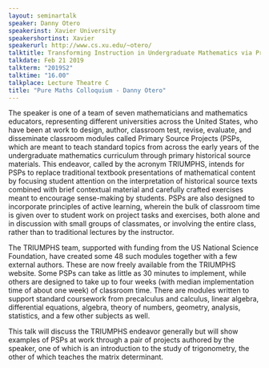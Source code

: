 ```yaml
---
layout: seminartalk
speaker: Danny Otero
speakerinst: Xavier University
speakershortinst: Xavier
speakerurl: http://www.cs.xu.edu/~otero/
talktitle: Transforming Instruction in Undergraduate Mathematics via Primary Historical Sources
talkdate: Feb 21 2019
talkterm: "2019S2"
talktime: "16.00"
talkplace: Lecture Theatre C
title: "Pure Maths Colloquium - Danny Otero"
---
```


The speaker is one of a team of seven mathematicians and mathematics educators, representing different universities across the United States, who have been at work to design, author, classroom test, revise, evaluate, and disseminate classroom modules called Primary Source Projects (PSPs, which are meant to teach standard topics from across the early years of the undergraduate mathematics curriculum through primary historical source materials. This endeavor, called by the acronym TRIUMPHS, intends for PSPs to replace traditional textbook presentations of mathematical content by focusing student attention on the interpretation of historical source texts combined with brief contextual material and carefully crafted exercises meant to encourage sense-making by students. PSPs are also designed to incorporate principles of active learning, wherein the bulk of classroom time is given over to student work on project tasks and exercises, both alone and in discussion with small groups of classmates, or involving the entire class, rather than to traditional lectures by the instructor.

The TRIUMPHS team, supported with funding from the US National Science Foundation, have created some 48 such modules together with a few external authors. These are now freely available from the TRIUMPHS website. Some PSPs can take as little as 30 minutes to implement, while others are designed to take up to four weeks (with median implementation time of about one week) of classroom time. There are modules written to support standard coursework from precalculus and calculus, linear algebra, differential equations, algebra, theory of numbers, geometry, analysis, statistics, and a few other subjects as well.

This talk will discuss the TRIUMPHS endeavor generally but will show examples of PSPs at work through a pair of projects authored by the speaker, one of which is an introduction to the study of trigonometry, the other of which teaches the matrix determinant.
